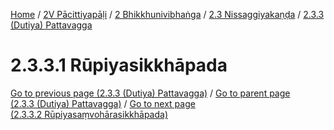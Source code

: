 
[Home](/) / [2V Pācittiyapāḷi](../../...md) / [2 Bhikkhunivibhaṅga](../...md) / [2.3 Nissaggiyakaṇḍa](...md) / [2.3.3 (Dutiya) Pattavagga](../2V/2/2.3/2.3.3.md)

# 2.3.3.1 Rūpiyasikkhāpada

[Go to previous page (2.3.3 (Dutiya) Pattavagga)](../2V/2/2.3/2.3.3.md) / [Go to parent page (2.3.3 (Dutiya) Pattavagga)](../2V/2/2.3/2.3.3.md) / [Go to next page (2.3.3.2 Rūpiyasaṃvohārasikkhāpada)](2.3.3.2.md)


